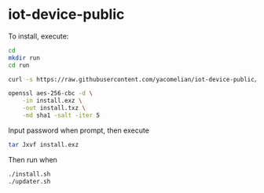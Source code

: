 # iot-device-public

To install, execute:

```bash
cd
mkdir run
cd run

curl -s https://raw.githubusercontent.com/yacomelian/iot-device-public/main/install.exz --output install.exz

openssl aes-256-cbc -d \
    -in install.exz \
    -out install.txz \
    -md sha1 -salt -iter 5
```

Input password when prompt, then execute

```bash
tar Jxvf install.exz
```

Then run when

```bash
./install.sh
./updater.sh
```